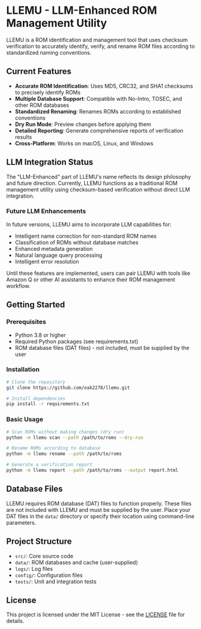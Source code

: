 # LLEMU - LLM-Enhanced ROM Management Utility

LLEMU is a ROM identification and management tool that uses checksum verification to accurately identify, verify, and rename ROM files according to standardized naming conventions.

## Current Features

- **Accurate ROM Identification**: Uses MD5, CRC32, and SHA1 checksums to precisely identify ROMs
- **Multiple Database Support**: Compatible with No-Intro, TOSEC, and other ROM databases
- **Standardized Renaming**: Renames ROMs according to established conventions
- **Dry Run Mode**: Preview changes before applying them
- **Detailed Reporting**: Generate comprehensive reports of verification results
- **Cross-Platform**: Works on macOS, Linux, and Windows

## LLM Integration Status

The "LLM-Enhanced" part of LLEMU's name reflects its design philosophy and future direction. Currently, LLEMU functions as a traditional ROM management utility using checksum-based verification without direct LLM integration.

### Future LLM Enhancements

In future versions, LLEMU aims to incorporate LLM capabilities for:
- Intelligent name correction for non-standard ROM names
- Classification of ROMs without database matches
- Enhanced metadata generation
- Natural language query processing
- Intelligent error resolution

Until these features are implemented, users can pair LLEMU with tools like Amazon Q or other AI assistants to enhance their ROM management workflow.

## Getting Started

### Prerequisites
- Python 3.8 or higher
- Required Python packages (see requirements.txt)
- ROM database files (DAT files) - not included, must be supplied by the user

### Installation
```bash
# Clone the repository
git clone https://github.com/oak2278/llemu.git

# Install dependencies
pip install -r requirements.txt
```

### Basic Usage
```bash
# Scan ROMs without making changes (dry run)
python -m llemu scan --path /path/to/roms --dry-run

# Rename ROMs according to database
python -m llemu rename --path /path/to/roms

# Generate a verification report
python -m llemu report --path /path/to/roms --output report.html
```

## Database Files

LLEMU requires ROM database (DAT) files to function properly. These files are not included with LLEMU and must be supplied by the user. Place your DAT files in the `data/` directory or specify their location using command-line parameters.

## Project Structure
- `src/`: Core source code
- `data/`: ROM databases and cache (user-supplied)
- `logs/`: Log files
- `config/`: Configuration files
- `tests/`: Unit and integration tests

## License

This project is licensed under the MIT License - see the [LICENSE](LICENSE) file for details.

